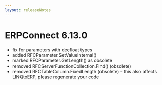 ```yaml
---
layout: releaseNotes
---
```


# ERPConnect 6.13.0

* fix for parameters with decfloat types
* added RFCParameter.SetValueInternal()
* marked RFCParameter.GetLength() as obsolete
* removed RFCServerFunctionCollection.Find() (obsolete)
* removed RFCTableColumn.FixedLength (obsolete) - this also affects LINQtoERP, please regenerate your code